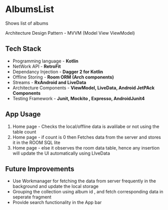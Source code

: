 # AlbumsList
Shows list of albums

Architecture Design Pattern - MVVM (Model View ViewModel) 

Tech Stack
-----------

- Programming language    - **Kotlin**
- NetWork API             - **RetroFit**
- Dependancy Injection    - **Dagger 2 for Kotlin**
- Offline Storing         - **Room ORM (Arch components)**
- Streams                 - **RxAndroid and LiveData**
- Architecture Components - **ViewModel, LiveData, Android JetPAck Components**
- Testing Framework       - **Junit, Mockito , Expresso, AndroidJunit4**

App Usage
----------

1. Home page - Checks the local/offline data is avalilabe or not using the table count
2. Home page - if count is 0 then Fetches data from the server and stores it in the ROOM SQL lite
3. Home page - else it observes the room data table, hence any insertion will update the UI automatically using LIveData


Future Improvements
--------------------

- Use Workmanager for fetching the data from server frequently in the background and update the local storage 
- Grouping the collection using album id , and fetch corresponding data in seperate fragment
- Provide search functionality in the App bar 




